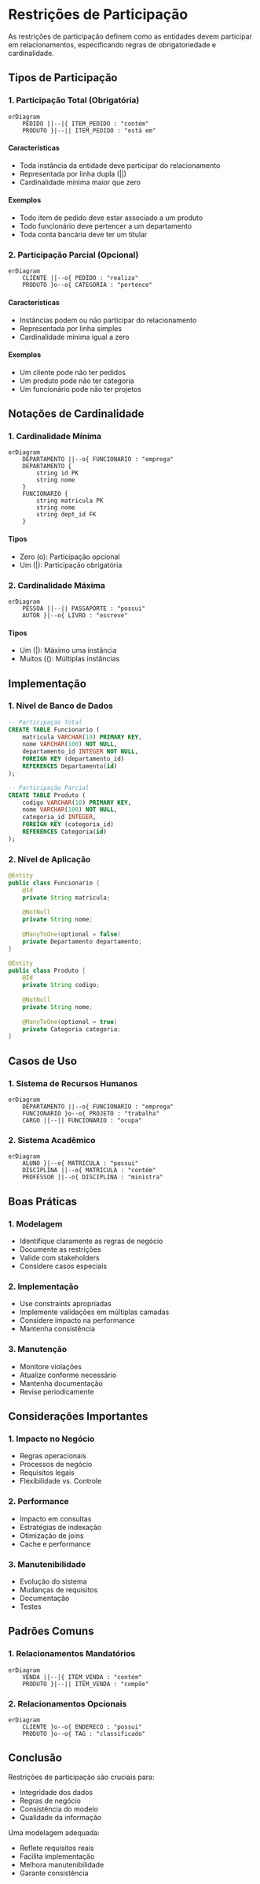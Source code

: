 # Restrições de Participação

As restrições de participação definem como as entidades devem participar em relacionamentos, especificando regras de obrigatoriedade e cardinalidade.

## Tipos de Participação

### 1. Participação Total (Obrigatória)

```mermaid
erDiagram
    PEDIDO ||--|{ ITEM_PEDIDO : "contém"
    PRODUTO }|--|| ITEM_PEDIDO : "está em"
```

#### Características
- Toda instância da entidade deve participar do relacionamento
- Representada por linha dupla (||)
- Cardinalidade mínima maior que zero

#### Exemplos
- Todo item de pedido deve estar associado a um produto
- Todo funcionário deve pertencer a um departamento
- Toda conta bancária deve ter um titular

### 2. Participação Parcial (Opcional)

```mermaid
erDiagram
    CLIENTE ||--o{ PEDIDO : "realiza"
    PRODUTO }o--o{ CATEGORIA : "pertence"
```

#### Características
- Instâncias podem ou não participar do relacionamento
- Representada por linha simples
- Cardinalidade mínima igual a zero

#### Exemplos
- Um cliente pode não ter pedidos
- Um produto pode não ter categoria
- Um funcionário pode não ter projetos

## Notações de Cardinalidade

### 1. Cardinalidade Mínima

```mermaid
erDiagram
    DEPARTAMENTO ||--o{ FUNCIONARIO : "emprega"
    DEPARTAMENTO {
        string id PK
        string nome
    }
    FUNCIONARIO {
        string matricula PK
        string nome
        string dept_id FK
    }
```

#### Tipos
- Zero (o): Participação opcional
- Um (|): Participação obrigatória

### 2. Cardinalidade Máxima

```mermaid
erDiagram
    PESSOA ||--|| PASSAPORTE : "possui"
    AUTOR }|--o{ LIVRO : "escreve"
```

#### Tipos
- Um (|): Máximo uma instância
- Muitos ({): Múltiplas instâncias

## Implementação

### 1. Nível de Banco de Dados

```sql
-- Participação Total
CREATE TABLE Funcionario (
    matricula VARCHAR(10) PRIMARY KEY,
    nome VARCHAR(100) NOT NULL,
    departamento_id INTEGER NOT NULL,
    FOREIGN KEY (departamento_id) 
    REFERENCES Departamento(id)
);

-- Participação Parcial
CREATE TABLE Produto (
    codigo VARCHAR(10) PRIMARY KEY,
    nome VARCHAR(100) NOT NULL,
    categoria_id INTEGER,
    FOREIGN KEY (categoria_id) 
    REFERENCES Categoria(id)
);
```

### 2. Nível de Aplicação

```java
@Entity
public class Funcionario {
    @Id
    private String matricula;
    
    @NotNull
    private String nome;
    
    @ManyToOne(optional = false)
    private Departamento departamento;
}

@Entity
public class Produto {
    @Id
    private String codigo;
    
    @NotNull
    private String nome;
    
    @ManyToOne(optional = true)
    private Categoria categoria;
}
```

## Casos de Uso

### 1. Sistema de Recursos Humanos

```mermaid
erDiagram
    DEPARTAMENTO ||--o{ FUNCIONARIO : "emprega"
    FUNCIONARIO }o--o{ PROJETO : "trabalha"
    CARGO ||--|| FUNCIONARIO : "ocupa"
```

### 2. Sistema Acadêmico

```mermaid
erDiagram
    ALUNO }|--o{ MATRICULA : "possui"
    DISCIPLINA ||--o{ MATRICULA : "contém"
    PROFESSOR ||--o{ DISCIPLINA : "ministra"
```

## Boas Práticas

### 1. Modelagem
- Identifique claramente as regras de negócio
- Documente as restrições
- Valide com stakeholders
- Considere casos especiais

### 2. Implementação
- Use constraints apropriadas
- Implemente validações em múltiplas camadas
- Considere impacto na performance
- Mantenha consistência

### 3. Manutenção
- Monitore violações
- Atualize conforme necessário
- Mantenha documentação
- Revise periodicamente

## Considerações Importantes

### 1. Impacto no Negócio
- Regras operacionais
- Processos de negócio
- Requisitos legais
- Flexibilidade vs. Controle

### 2. Performance
- Impacto em consultas
- Estratégias de indexação
- Otimização de joins
- Cache e performance

### 3. Manutenibilidade
- Evolução do sistema
- Mudanças de requisitos
- Documentação
- Testes

## Padrões Comuns

### 1. Relacionamentos Mandatórios

```mermaid
erDiagram
    VENDA ||--|{ ITEM_VENDA : "contém"
    PRODUTO }|--|| ITEM_VENDA : "compõe"
```

### 2. Relacionamentos Opcionais

```mermaid
erDiagram
    CLIENTE }o--o{ ENDERECO : "possui"
    PRODUTO }o--o{ TAG : "classificado"
```

## Conclusão

Restrições de participação são cruciais para:
- Integridade dos dados
- Regras de negócio
- Consistência do modelo
- Qualidade da informação

Uma modelagem adequada:
- Reflete requisitos reais
- Facilita implementação
- Melhora manutenibilidade
- Garante consistência